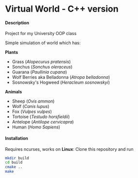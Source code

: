 # Virtual World - C++ version
#### Description

Project for my University OOP class

Simple simulation of world which has:

**Plants**
* Grass (*Alopecurus pratensis*)
* Sonchus (*Sonchus oleraceus*)
* Guarana (*Paullinia cupana*)
* Wolf Berries aka Belladonna (*Atropa belladonna*)
* Sosnowsky's Hogweed (*Heracleum sosnowskyi*)

**Animals**
* Sheep (*Ovis ammon*)
* Wolf (*Canis lupus*)
* Fox (*Vulpes vulpes*)
* Tortoise (*Testudo horsfieldii*)
* Antelope (*Antilope cervicapra*)
* Human (*Homo Sapiens*)

#### Installation

Requires ncurses, works on **Linux**: Clone this repository and run

```bash
mkdir build
cd build
cmake ..
make
```
